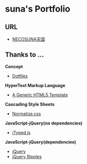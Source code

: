 # suna's Portfolio

## URL
* [NECOSUNA天国](https://ghsable.github.io/)

## Thanks to ...
**Concept**
* [Dotfiles](https://ghsable.github.io/dotfiles/)

**HyperText Markup Language**
* [A Generic HTML5 Template](https://www.webfx.com/blog/web-design/html5-template/)

**Cascading Style Sheets**
* [Normalize.css](https://necolas.github.io/normalize.css/)

**JavaScript-jQuery(no dependencies)**
* [iTyped.js](https://ityped.surge.sh)

**JavaScript-jQuery(dependencies)**
* [jQuery](https://jquery.com)
* [jQuery Ripples](https://sirxemic.github.io/jquery.ripples/)
